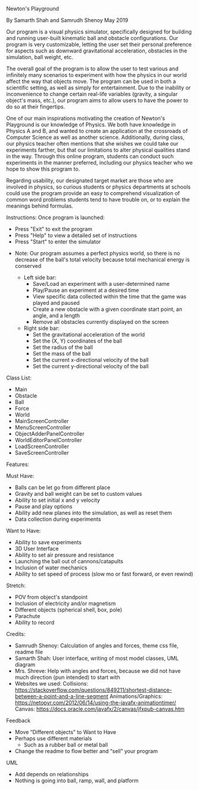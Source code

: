 Newton's Playground


By Samarth Shah and Samrudh Shenoy
May 2019


Our program is a visual physics simulator, specifically designed for building and running user-built kinematic ball and obstacle configurations. Our program is very
customizable, letting the user set their personal preference for aspects such as downward gravitational acceleration, obstacles in the simulation, ball weight, etc.


The overall goal of the program is to allow the user to test various and infinitely many scenarios to experiment with how the physics in our world affect the way that
objects move. The program can be used in both a scientific setting, as well as simply for entertainment. Due to the inability or inconvenience to change certain real-life 
variables (gravity, a singular object's mass, etc.), our program aims to allow users to have the power to do so at their fingertips.


One of our main inspirations motivating the creation of Newton's Playground is our knowledge of Physics. We both have knowledge in Physics A and B, and wanted to create
an application at the crossroads of Computer Science as well as another science. Additionally, during class, our physics teacher often mentions that she wishes we could 
take our experiments farther, but that our limitations to alter physical qualities stand in the way. Through this online program, students can conduct such experiments 
in the manner preferred, including our physics teacher who we hope to show this program to.


Regarding usability, our designated target market are those who are involved in physics, so curious students or physics departments at schools could use the program provide
an easy to comprehend visualization of common word problems students tend to have trouble on, or to explain the meanings behind formulas.




Instructions:
Once program is launched:
- Press "Exit" to exit the program
- Press "Help" to view a detailed set of instructions
- Press "Start" to enter the simulator
* Note: Our program assumes a perfect physics world, so there is no decrease of the ball's total velocity because total mechanical energy is conserved

	- Left side bar:
		- Save/Load an experiment with a user-determined name
		- Play/Pause an experiment at a desired time
		- View specific data collected within the time that the game was played and paused
		- Create a new obstacle with a given coordinate start point, an angle, and a length
		- Remove all obstacles currently displayed on the screen
	- Right side bar:
		- Set the gravitational acceleration of the world
		- Set the (X, Y) coordinates of the ball
		- Set the radius of the ball
		- Set the mass of the ball
		- Set the current x-directional velocity of the ball
		- Set the current y-directional velocity of the ball


Class List:
- Main
- Obstacle
- Ball
- Force
- World
- MainScreenController
- MenuScreenController
- ObjectAdderPanelController
- WorldEditorPanelController
- LoadScreenController
- SaveScreenController



Features:


Must Have:
- Balls can be let go from different place
- Gravity and ball weight can be set to custom values
- Ability to set initial x and y velocity
- Pause and play options
- Ability add new planes into the simulation, as well as reset them
- Data collection during experiments


Want to Have:
- Ability to save experiments
- 3D User Interface
- Ability to set air pressure and resistance
- Launching the ball out of cannons/catapults
- Inclusion of water mechanics
- Ability to set speed of process (slow mo or fast forward, or even rewind)


Stretch:
- POV from object's standpoint
- Inclusion of electricity and/or magnetism
- Different objects (spherical shell, box, pole)
- Parachute
- Ability to record


Credits:

- Samrudh Shenoy: Calculation of angles and forces, theme css file, readme file
- Samarth Shah: User interface, writing of most model classes, UML diagram
- Mrs. Shreve: Help with angles and forces, because we did not have much direction (pun intended) to start with
- Websites we used:
	Collisions: https://stackoverflow.com/questions/849211/shortest-distance-between-a-point-and-a-line-segment
	Animations/Graphics: https://netopyr.com/2012/06/14/using-the-javafx-animationtimer/
	Canvas: https://docs.oracle.com/javafx/2/canvas/jfxpub-canvas.htm


Feedback


* Move “Different objects” to Want to Have
* Perhaps use different materials
   * Such as a rubber ball or metal ball
* Change the readme to flow better and “sell” your program


UML
* Add depends on relationships
* Nothing is going into ball, ramp, wall, and platform

